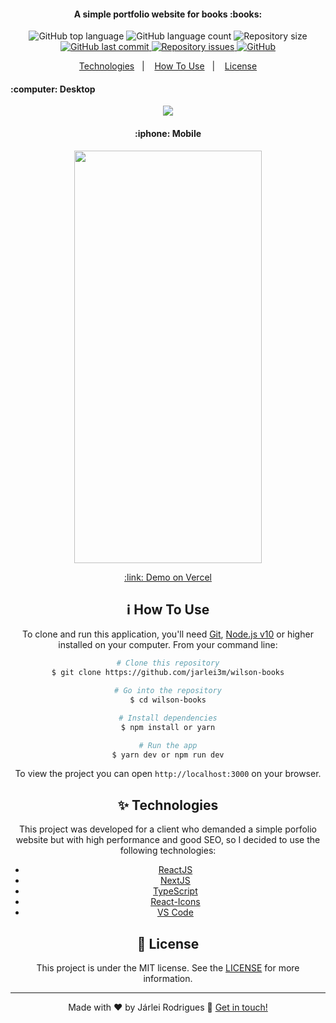 <h4 align="center">
 A simple portfolio website for books :books:
</h4>

<p align="center">

  <img alt="GitHub top language" src="https://img.shields.io/github/languages/top/Jarlei3m/wilson-books?style=plastic">

  <img alt="GitHub language count" src="https://img.shields.io/github/languages/count/Jarlei3m/wilson-books?style=plastic">

  <img alt="Repository size" src="https://img.shields.io/github/repo-size/jarlei3m/wilson-books?style=plastic">
  <a href="https://github.com/jarlei3m/wilson-books/commits/main">
    <img alt="GitHub last commit" src="https://img.shields.io/github/last-commit/jarlei3m/wilson-books?style=plastic">
  </a>

  <a href="https://github.com/jarlei3m/wilson-books/issues">
    <img alt="Repository issues" src="https://img.shields.io/github/issues/jarlei3m/wilson-books?style=plastic">
  </a>
  
  <a href="https://github.com/Jarlei3m/wilson-books/blob/main/LICENSE">
    <img alt="GitHub" src="https://img.shields.io/github/license/jarlei3m/wilson-books?style=plastic">
  </a>
</p>

<p align="center">
  <a href="#sparkles-technologies">Technologies</a>&nbsp;&nbsp;&nbsp;|&nbsp;&nbsp;&nbsp;
  <a href="#information_source-how-to-use">How To Use</a>&nbsp;&nbsp;&nbsp;|&nbsp;&nbsp;&nbsp;
  <a href="#memo-license">License</a>
</p>

<h4>
  :computer: Desktop 
</h4>

<div align="center">
  <img src="https://github.com/Jarlei3m/wilson-books/blob/main/public/wilson_desktop-gif.gif">
<div/>
  
<h4>
:iphone: Mobile
</h4>  

<p align="center">
  <img src="https://github.com/Jarlei3m/wilson-books/blob/main/public/wilson_mobile-gif.gif" width="300" height="660">
</p>

<p align="center">
  <a href="https://wilson-next.vercel.app/" target="_blank">
    :link: Demo on Vercel
  </a>
</p>

## :information_source: How To Use

To clone and run this application, you'll need [Git](https://git-scm.com), [Node.js v10][nodejs] or higher installed on your computer. From your command line:

```bash
# Clone this repository
$ git clone https://github.com/jarlei3m/wilson-books

# Go into the repository
$ cd wilson-books

# Install dependencies
$ npm install or yarn

# Run the app
$ yarn dev or npm run dev
```

To view the project you can open `http://localhost:3000` on your browser.

## :sparkles: Technologies

This project was developed for a client who demanded a simple porfolio website but with high performance and good SEO, so I decided to use the following technologies:

-  [ReactJS](https://reactjs.org/)
-  [NextJS](https://nextjs.org/)
-  [TypeScript](https://www.typescriptlang.org/)
-  [React-Icons](https://react-icons.github.io/react-icons/)
-  [VS Code][vc]

## :memo: License
This project is under the MIT license. See the [LICENSE](https://github.com/Jarlei3m/wilson-books/blob/master/LICENSE) for more information.

---

Made with ♥ by Járlei Rodrigues :wave: [Get in touch!](https://www.linkedin.com/in/jarleirodrigues/)

[vc]: https://code.visualstudio.com/
[nodejs]: https://nodejs.org/
